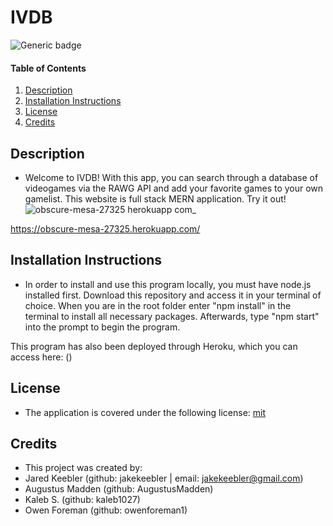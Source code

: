 # IVDB
  ![Generic badge](https://img.shields.io/badge/license-mit-green.svg)
  #### Table of Contents
  
  1. [Description](#description)
  2. [Installation Instructions](#installation-instructions)
  3. [License](#license)
  4. [Credits](#credits)
  
  ## Description
  * Welcome to IVDB! With this app, you can search through a database of videogames via the RAWG API and add your favorite games to your own gamelist. This website is full stack MERN application. Try it out!
  ![obscure-mesa-27325 herokuapp com_](https://user-images.githubusercontent.com/88510725/170747945-45e082cf-9841-4a21-a703-60af9d27bc29.png)
  
  https://obscure-mesa-27325.herokuapp.com/
  
  ## Installation Instructions
  * In order to install and use this program locally, you must have node.js installed first. Download this repository and access it in your terminal of choice. When you are in the root folder enter "npm install" in the terminal to install all necessary packages. Afterwards, type "npm start" into the prompt to begin the program. 
  
  This program has also been deployed through Heroku, which you can access here: ()
  
  ## License
  * The application is covered under the following license:
    [mit](https://choosealicense.com/licenses/mit)
  
  ## Credits
  * This project was created by: 
  * Jared Keebler (github: jakekeebler | email: jakekeebler@gmail.com)
  * Augustus Madden (github: AugustusMadden)
  * Kaleb S. (github: kaleb1027)
  * Owen Foreman (github: owenforeman1)

